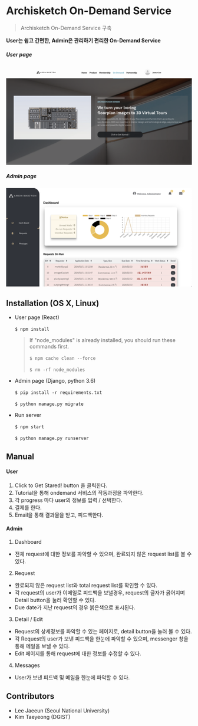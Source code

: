 # Archisketch On-Demand Service

> Archisketch On-Demand Service 구축

**User는 쉽고 간편한, Admin은 관리하기 편리한 On-Demand Service**

##### User page

![user_page](Admin/adminpage/static/ondemand-user.png)

##### Admin page

![admin_page](Admin/adminpage/static/ondemand-admin.png)



## Installation (OS X, Linux)


- User page (React)

  <code>$ npm install </code>

  > If "node_modules"  is already installed, you should run these commands first.
  >
  > <code>$ npm cache clean --force</code>
  >
  > <code>$ rm -rf node_modules</code> 

- Admin page (Django, python 3.6)

  <code>$ pip install -r requirements.txt </code>

  <code>$ python manage.py migrate </code>

- Run server

  <code>$ npm start</code>

  <code>$ python manage.py runserver</code>



## Manual


####  User

1. Click to Get Stared! button 을 클릭한다.
2. Tutorial을 통해 ondemand 서비스의 작동과정을 파악한다.
3. 각 progress 마다 user의 정보를 입력 / 선택한다.
4. 결제를 한다.
5. Email을 통해 결과물을 받고, 피드백한다.

#### Admin

1. Dashboard

- 전체 request에 대한 정보를 파악할 수 있으며, 완료되지 않은 request list를 볼 수 있다.

2. Request

- 완료되지 않은 request list와 total request list를 확인할 수 있다.
- 각 request의 user가 이메일로 피드백을 보낼경우, request의 글자가 굵어지며 Detail button을 눌러 확인할 수 있다.
- Due date가 지난 request의 경우 붉은색으로 표시된다.

3. Detail / Edit

- Request의 상세정보를 파악할 수 있는 페이지로, detail button을 눌러 볼 수 있다.
- 각 Request의 user가 보낸 피드백을 한눈에 파악할 수 있으며, messenger 창을 통해 메일을 보낼 수 있다.
- Edit 페이지를 통해 request에 대한 정보를 수정할 수 있다.

4. Messages

- User가 보낸 피드백 및 메일을 한눈에 파악할 수 있다.



## Contributors


- Lee Jaeeun (Seoul National University)
- Kim Taeyeong (DGIST)

